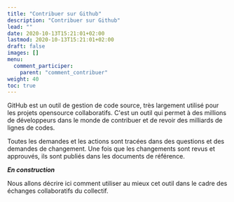 ```yaml
---
title: "Contribuer sur Github"
description: "Contribuer sur Github"
lead: ""
date: 2020-10-13T15:21:01+02:00
lastmod: 2020-10-13T15:21:01+02:00
draft: false
images: []
menu:
  comment_participer:
    parent: "comment_contribuer"
weight: 40
toc: true
---
```


GitHub est un outil de gestion de code source, très largement utilisé pour les projets opensource collaboratifs.
C'est un outil qui permet à des millions de développeurs dans le monde de contribuer et de revoir des milliards de lignes de codes.

Toutes les demandes et les actions sont tracées dans des questions et des demandes de changement.
Une fois que les changements sont revus et approuvés, ils sont publiés dans les documents de référence.

***En construction***

Nous allons décrire ici comment utiliser au mieux cet outil dans le cadre des échanges collaboratifs du collectif.
